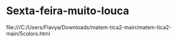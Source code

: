 # Sexta-feira-muito-louca
file:///C:/Users/Flavya/Downloads/matem-tica2-main/matem-tica2-main/5colors.html
